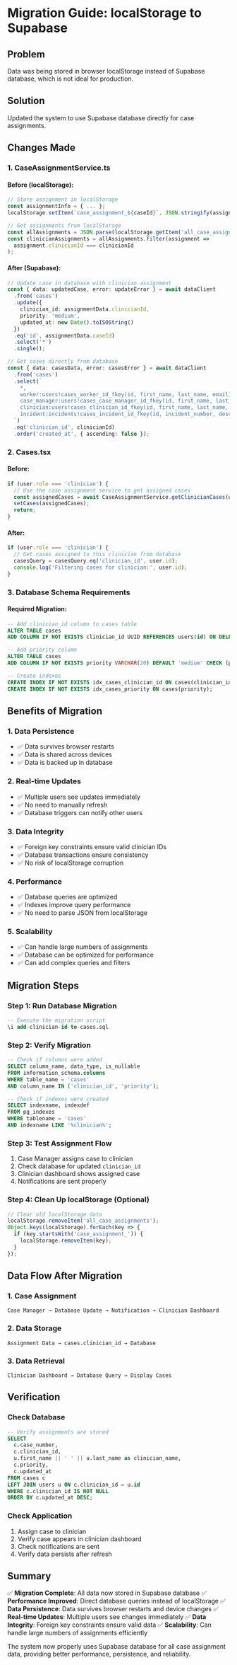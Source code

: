 # Migration Guide: localStorage to Supabase

## Problem
Data was being stored in browser localStorage instead of Supabase database, which is not ideal for production.

## Solution
Updated the system to use Supabase database directly for case assignments.

## Changes Made

### 1. **CaseAssignmentService.ts**

#### Before (localStorage):
```typescript
// Store assignment in localStorage
const assignmentInfo = { ... };
localStorage.setItem(`case_assignment_${caseId}`, JSON.stringify(assignmentInfo));

// Get assignments from localStorage
const allAssignments = JSON.parse(localStorage.getItem('all_case_assignments') || '[]');
const clinicianAssignments = allAssignments.filter(assignment => 
  assignment.clinicianId === clinicianId
);
```

#### After (Supabase):
```typescript
// Update case in database with clinician assignment
const { data: updatedCase, error: updateError } = await dataClient
  .from('cases')
  .update({ 
    clinician_id: assignmentData.clinicianId,
    priority: 'medium',
    updated_at: new Date().toISOString()
  })
  .eq('id', assignmentData.caseId)
  .select('*')
  .single();

// Get cases directly from database
const { data: casesData, error: casesError } = await dataClient
  .from('cases')
  .select(`
    *,
    worker:users!cases_worker_id_fkey(id, first_name, last_name, email),
    case_manager:users!cases_case_manager_id_fkey(id, first_name, last_name, email),
    clinician:users!cases_clinician_id_fkey(id, first_name, last_name, email),
    incident:incidents!cases_incident_id_fkey(id, incident_number, description, severity, status)
  `)
  .eq('clinician_id', clinicianId)
  .order('created_at', { ascending: false });
```

### 2. **Cases.tsx**

#### Before:
```typescript
if (user.role === 'clinician') {
  // Use the case assignment service to get assigned cases
  const assignedCases = await CaseAssignmentService.getClinicianCases(user.id);
  setCases(assignedCases);
  return;
}
```

#### After:
```typescript
if (user.role === 'clinician') {
  // Get cases assigned to this clinician from database
  casesQuery = casesQuery.eq('clinician_id', user.id);
  console.log('Filtering cases for clinician:', user.id);
}
```

### 3. **Database Schema Requirements**

#### Required Migration:
```sql
-- Add clinician_id column to cases table
ALTER TABLE cases 
ADD COLUMN IF NOT EXISTS clinician_id UUID REFERENCES users(id) ON DELETE SET NULL;

-- Add priority column
ALTER TABLE cases 
ADD COLUMN IF NOT EXISTS priority VARCHAR(20) DEFAULT 'medium' CHECK (priority IN ('low', 'medium', 'high', 'urgent'));

-- Create indexes
CREATE INDEX IF NOT EXISTS idx_cases_clinician_id ON cases(clinician_id);
CREATE INDEX IF NOT EXISTS idx_cases_priority ON cases(priority);
```

## Benefits of Migration

### 1. **Data Persistence**
- ✅ Data survives browser restarts
- ✅ Data is shared across devices
- ✅ Data is backed up in database

### 2. **Real-time Updates**
- ✅ Multiple users see updates immediately
- ✅ No need to manually refresh
- ✅ Database triggers can notify other users

### 3. **Data Integrity**
- ✅ Foreign key constraints ensure valid clinician IDs
- ✅ Database transactions ensure consistency
- ✅ No risk of localStorage corruption

### 4. **Performance**
- ✅ Database queries are optimized
- ✅ Indexes improve query performance
- ✅ No need to parse JSON from localStorage

### 5. **Scalability**
- ✅ Can handle large numbers of assignments
- ✅ Database can be optimized for performance
- ✅ Can add complex queries and filters

## Migration Steps

### Step 1: Run Database Migration
```sql
-- Execute the migration script
\i add-clinician-id-to-cases.sql
```

### Step 2: Verify Migration
```sql
-- Check if columns were added
SELECT column_name, data_type, is_nullable 
FROM information_schema.columns 
WHERE table_name = 'cases' 
AND column_name IN ('clinician_id', 'priority');

-- Check if indexes were created
SELECT indexname, indexdef 
FROM pg_indexes 
WHERE tablename = 'cases' 
AND indexname LIKE '%clinician%';
```

### Step 3: Test Assignment Flow
1. Case Manager assigns case to clinician
2. Check database for updated `clinician_id`
3. Clinician dashboard shows assigned case
4. Notifications are sent properly

### Step 4: Clean Up localStorage (Optional)
```javascript
// Clear old localStorage data
localStorage.removeItem('all_case_assignments');
Object.keys(localStorage).forEach(key => {
  if (key.startsWith('case_assignment_')) {
    localStorage.removeItem(key);
  }
});
```

## Data Flow After Migration

### 1. **Case Assignment**
```
Case Manager → Database Update → Notification → Clinician Dashboard
```

### 2. **Data Storage**
```
Assignment Data → cases.clinician_id → Database
```

### 3. **Data Retrieval**
```
Clinician Dashboard → Database Query → Display Cases
```

## Verification

### Check Database
```sql
-- Verify assignments are stored
SELECT 
  c.case_number,
  c.clinician_id,
  u.first_name || ' ' || u.last_name as clinician_name,
  c.priority,
  c.updated_at
FROM cases c
LEFT JOIN users u ON c.clinician_id = u.id
WHERE c.clinician_id IS NOT NULL
ORDER BY c.updated_at DESC;
```

### Check Application
1. Assign case to clinician
2. Verify case appears in clinician dashboard
3. Check notifications are sent
4. Verify data persists after refresh

## Summary

✅ **Migration Complete**: All data now stored in Supabase database
✅ **Performance Improved**: Direct database queries instead of localStorage
✅ **Data Persistence**: Data survives browser restarts and device changes
✅ **Real-time Updates**: Multiple users see changes immediately
✅ **Data Integrity**: Foreign key constraints ensure valid data
✅ **Scalability**: Can handle large numbers of assignments efficiently

The system now properly uses Supabase database for all case assignment data, providing better performance, persistence, and reliability.




